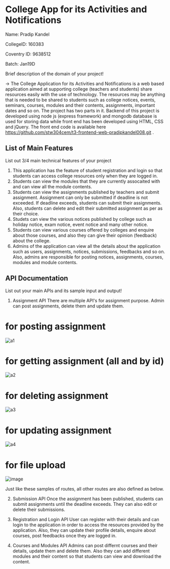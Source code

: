# College App for its Activities and Notifications
Name: Pradip Kandel

CollegeID: 160383

Coventry ID: 9638512

Batch: Jan19D

Brief description of the domain of your project!

-> The College Application for its Activities and Notifications is a web based application aimed at supporting college (teachers and students) share resources easily with the use of technology. The resources may be anything that is needed to be shared to students such as college notices, events, seminars, courses, modules and their contents, assignments, important dates and so on. The project has two parts in it. Backend of this project is developed using node js (express framework) and mongodb database is used for storing data while front end has been developed using HTML, CSS and jQuery. The front end code is available here https://github.com/stw304cem/t3-frontend-web-pradipkandel008.git .

## List of Main Features
List out 3/4 main technical features of your project

1. This application has the feature of student registration and login so that students can access college resources only when they are logged in.
2. Students can view the modules that they are currently assocaited with and can view all the module contents.
3. Students can view the assignments published by teachers and submit assignment. Assignment can only be submitted if deadline is not exceeded. If deadline exceeds, students can submit their assignments. Also, students can delete and edit their submitted assignment as per as their choice.
4. Studets can view the various notices published by college such as holiday notice, exam notice, event notice and many other notice.
5. Students can view various courses offered by colleges and enquire about those courses, and also they can give their opinion (feedback) about the college.
6. Admins of the application can view all the details about the application such as users, assignments, notices, submissions, feedbacks and so on. Also, admins are responsible for posting notices, assignments, courses, modules and module contents.

## API Documentation
List out your main APIs and its sample input and output!

1. Assignment API
There are multiple API's for assignment purpose. Admin can post assignments, delete them and update them.

# for posting assignment   
![a1](https://user-images.githubusercontent.com/39691972/60829103-e0036100-a1d3-11e9-82ab-0e2a7cc9bb98.PNG)
# for getting assignment (all and by id)  
![a2](https://user-images.githubusercontent.com/39691972/60829682-2b6a3f00-a1d5-11e9-921f-b420a24966ee.PNG)
# for deleting assignment
![a3](https://user-images.githubusercontent.com/39691972/60829684-2c02d580-a1d5-11e9-9e22-6ba8ea064d11.PNG)
# for updating assignment
![a4](https://user-images.githubusercontent.com/39691972/60829681-2b6a3f00-a1d5-11e9-85eb-461aea32e30f.PNG)
# for file upload
![image](https://user-images.githubusercontent.com/39691972/60830064-193cd080-a1d6-11e9-857a-41c337dd9cfe.png)


Just like these samples of routes, all other routes are also defined as below.

2. Submission API
Once the assignment has been published, students can submit assignments until the deadline exceeds. They can also edit or delete their submissions.

3. Registration and Login API
User can register with their details and can login to the application in order to access the resources provided by the application. Also, they can update their profile details, enquire about courses, post feedbacks once they are logged in. 

4. Courses and Modules API 
Admins can post differnt courses and their details, update them and delete them. Also they can add different modules and their content so that students can view and download the content. 


